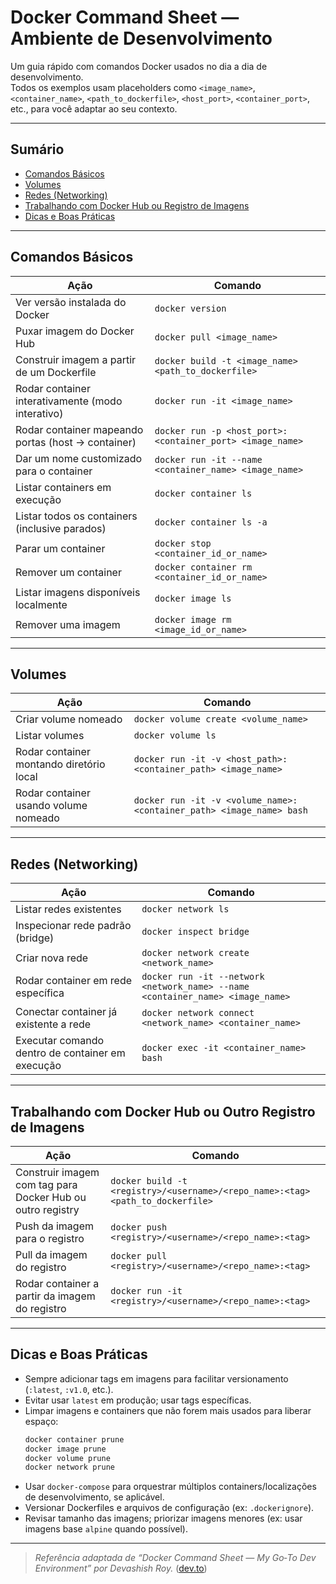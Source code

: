 # Docker Command Sheet — Ambiente de Desenvolvimento

Um guia rápido com comandos Docker usados no dia a dia de desenvolvimento.  
Todos os exemplos usam placeholders como `<image_name>`, `<container_name>`, `<path_to_dockerfile>`, `<host_port>`, `<container_port>`, etc., para você adaptar ao seu contexto.

---

## Sumário

- [Comandos Básicos](#comandos-básicos)  
- [Volumes](#volumes)  
- [Redes (Networking)](#redes-networking)  
- [Trabalhando com Docker Hub ou Registro de Imagens](#trabalhando-com-docker-hub-ou-registro-de-imagens)  
- [Dicas e Boas Práticas](#dicas-e-boas-práticas)

---

## Comandos Básicos

| Ação | Comando |
|---|---|
| Ver versão instalada do Docker | `docker version` |
| Puxar imagem do Docker Hub | `docker pull <image_name>` |
| Construir imagem a partir de um Dockerfile | `docker build -t <image_name> <path_to_dockerfile>` |
| Rodar container interativamente (modo interativo) | `docker run -it <image_name>` |
| Rodar container mapeando portas (host → container) | `docker run -p <host_port>:<container_port> <image_name>` |
| Dar um nome customizado para o container | `docker run -it --name <container_name> <image_name>` |
| Listar containers em execução | `docker container ls` |
| Listar todos os containers (inclusive parados) | `docker container ls -a` |
| Parar um container | `docker stop <container_id_or_name>` |
| Remover um container | `docker container rm <container_id_or_name>` |
| Listar imagens disponíveis localmente | `docker image ls` |
| Remover uma imagem | `docker image rm <image_id_or_name>` |

---

## Volumes

| Ação | Comando |
|---|---|
| Criar volume nomeado | `docker volume create <volume_name>` |
| Listar volumes | `docker volume ls` |
| Rodar container montando diretório local | `docker run -it -v <host_path>:<container_path> <image_name>` |
| Rodar container usando volume nomeado | `docker run -it -v <volume_name>:<container_path> <image_name> bash` |

---

## Redes (Networking)

| Ação | Comando |
|---|---|
| Listar redes existentes | `docker network ls` |
| Inspecionar rede padrão (bridge) | `docker inspect bridge` |
| Criar nova rede | `docker network create <network_name>` |
| Rodar container em rede específica | `docker run -it --network <network_name> --name <container_name> <image_name>` |
| Conectar container já existente a rede | `docker network connect <network_name> <container_name>` |
| Executar comando dentro de container em execução | `docker exec -it <container_name> bash` |

---

## Trabalhando com Docker Hub ou Outro Registro de Imagens

| Ação | Comando |
|---|---|
| Construir imagem com tag para Docker Hub ou outro registry | `docker build -t <registry>/<username>/<repo_name>:<tag> <path_to_dockerfile>` |
| Push da imagem para o registro | `docker push <registry>/<username>/<repo_name>:<tag>` |
| Pull da imagem do registro | `docker pull <registry>/<username>/<repo_name>:<tag>` |
| Rodar container a partir da imagem do registro | `docker run -it <registry>/<username>/<repo_name>:<tag>` |

---

## Dicas e Boas Práticas

- Sempre adicionar tags em imagens para facilitar versionamento (`:latest`, `:v1.0`, etc.).  
- Evitar usar `latest` em produção; usar tags específicas.  
- Limpar imagens e containers que não forem mais usados para liberar espaço:  
  ```bash
  docker container prune
  docker image prune
  docker volume prune
  docker network prune
  ```  
- Usar `docker-compose` para orquestrar múltiplos containers/localizações de desenvolvimento, se aplicável.  
- Versionar Dockerfiles e arquivos de configuração (ex: `.dockerignore`).  
- Revisar tamanho das imagens; priorizar imagens menores (ex: usar imagens base `alpine` quando possível).

---

> _Referência adaptada de “Docker Command Sheet — My Go‑To Dev Environment” por Devashish Roy._ ([dev.to](https://dev.to/roydevashish/docker-command-sheet-my-go-to-dev-environment-2kpg))
